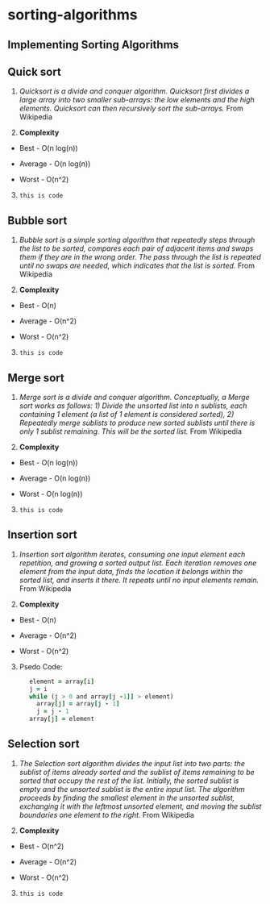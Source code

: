 # sorting-algorithms
Implementing Sorting Algorithms
---

Quick sort
---
1. *Quicksort is a divide and conquer algorithm. Quicksort first divides a large array into two smaller sub-arrays: the low elements and the high elements. Quicksort can then recursively sort the sub-arrays.* From Wikipedia

2. **Complexity**

* Best - O(n log(n))

* Average - O(n log(n))

* Worst - O(n^2)

3. `this is code`

Bubble sort
---
1. *Bubble sort is a simple sorting algorithm that repeatedly steps through the list to be sorted, compares each pair of adjacent items and swaps them if they are in the wrong order. The pass through the list is repeated until no swaps are needed, which indicates that the list is sorted.* From Wikipedia

2. **Complexity**

* Best - O(n)

* Average - O(n^2)

* Worst - O(n^2)

3. `this is code`

Merge sort
---
1. *Merge sort is a divide and conquer algorithm. Conceptually, a Merge sort works as follows: 1) Divide the unsorted list into n sublists, each containing 1 element (a list of 1 element is considered sorted), 2) Repeatedly merge sublists to produce new sorted sublists until there is only 1 sublist remaining. This will be the sorted list.* From Wikipedia

2. **Complexity**

* Best - O(n log(n))

* Average - O(n log(n))

* Worst - O(n log(n))

3. `this is code`

Insertion sort
---
1. *Insertion sort algorithm iterates, consuming one input element each repetition, and growing a sorted output list. Each iteration removes one element from the input data, finds the location it belongs within the sorted list, and inserts it there. It repeats until no input elements remain.* From Wikipedia

2. **Complexity**

* Best - O(n)

* Average - O(n^2)

* Worst - O(n^2)

3. Psedo Code:
```for i = 1 to n - 1
      element = array[i]
      j = i
      while (j > 0 and array[j -1]] > element)
        array[j] = array[j - 1]
        j = j - 1
      array[j] = element
```


Selection sort
---
1. *The Selection sort algorithm divides the input list into two parts: the sublist of items already sorted and the sublist of items remaining to be sorted that occupy the rest of the list. Initially, the sorted sublist is empty and the unsorted sublist is the entire input list. The algorithm proceeds by finding the smallest element in the unsorted sublist, exchanging it with the leftmost unsorted element, and moving the sublist boundaries one element to the right.* From Wikipedia

2. **Complexity**

* Best - O(n^2)

* Average - O(n^2)

* Worst - O(n^2)

3. `this is code`